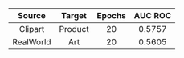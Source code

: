 
| **Source** | **Target** | **Epochs** | **AUC ROC** |
| :--------: | :--------: | :--------: | :---------: |
|  Clipart   |  Product   |     20     |   0.5757    |
| RealWorld  |    Art     |     20     |   0.5605    |